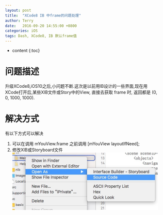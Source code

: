 ```yaml
---
layout: post
title:  "XCode8 IB 中frame的问题处理"
author: Terry
date:   2016-09-20 14:55:00 +0800
categories: iOS
tags: Dash, XCode8, IB 默认frame值
---
```


* content
{:toc}

# 问题描述

升级XCode8,iOS10之后,小问题不断.这次是以前用IB设计的一些界面,现在用XCode打开后,某些XIB文件或Story中的View, 直接去获取 frame 时, 返回都是 (0, 0, 1000, 1000).





# 解决方式

有以下方式可以解决
1. 可以在调用 mYouView.frame 之前调用 [mYouView layoutIfNeed];
2. 修改XIB或Storyboard文件![](/files/14769564821607.jpg)




